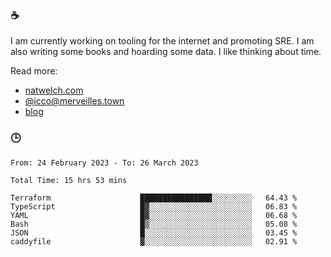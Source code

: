 ### ☕

I am currently working on tooling for the internet and promoting SRE. I am also writing some books and hoarding some data. I like thinking about time. 

Read more:

 - [natwelch.com](https://natwelch.com)
 - [@icco@merveilles.town](https://merveilles.town/@icco)
 - [blog](https://writing.natwelch.com)

### 🕒

<!--START_SECTION:waka-->

```text
From: 24 February 2023 - To: 26 March 2023

Total Time: 15 hrs 53 mins

Terraform                    ████████████████░░░░░░░░░   64.43 %
TypeScript                   █▓░░░░░░░░░░░░░░░░░░░░░░░   06.83 %
YAML                         █▓░░░░░░░░░░░░░░░░░░░░░░░   06.68 %
Bash                         █▒░░░░░░░░░░░░░░░░░░░░░░░   05.08 %
JSON                         █░░░░░░░░░░░░░░░░░░░░░░░░   03.45 %
caddyfile                    ▓░░░░░░░░░░░░░░░░░░░░░░░░   02.91 %
```

<!--END_SECTION:waka-->
